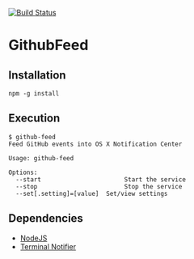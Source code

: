 [![Build Status](https://travis-ci.org/FenrirUnbound/github-feed.png?branch=master)](https://travis-ci.org/FenrirUnbound/github-feed)

# GithubFeed

## Installation

    npm -g install

## Execution

    $ github-feed
    Feed GitHub events into OS X Notification Center

    Usage: github-feed

    Options:
      --start                       Start the service
      --stop                        Stop the service
      --set[.setting]=[value]  Set/view settings

## Dependencies

 * [NodeJS](http://nodejs.org/)
 * [Terminal Notifier](https://github.com/alloy/terminal-notifier#download)

